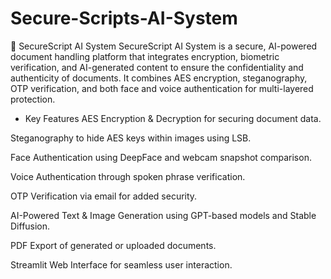 # Secure-Scripts-AI-System
🔐 SecureScript AI System
SecureScript AI System is a secure, AI-powered document handling platform that integrates encryption, biometric verification, and AI-generated content to ensure the confidentiality and authenticity of documents. It combines AES encryption, steganography, OTP verification, and both face and voice authentication for multi-layered protection.

* Key Features
AES Encryption & Decryption for securing document data.

Steganography to hide AES keys within images using LSB.

Face Authentication using DeepFace and webcam snapshot comparison.

Voice Authentication through spoken phrase verification.

OTP Verification via email for added security.

AI-Powered Text & Image Generation using GPT-based models and Stable Diffusion.

PDF Export of generated or uploaded documents.

Streamlit Web Interface for seamless user interaction.

